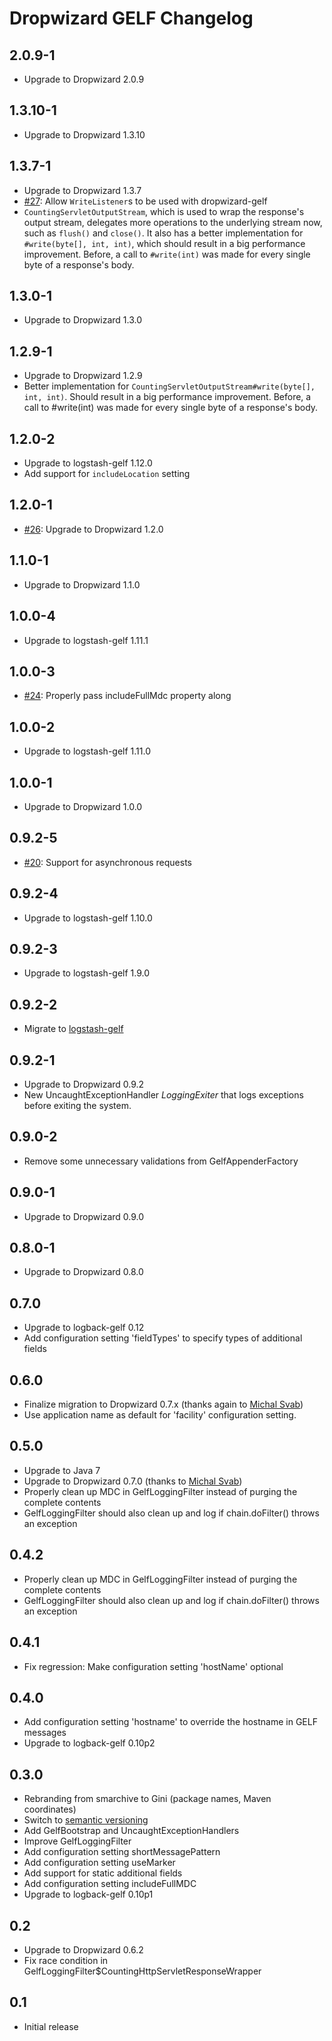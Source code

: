 Dropwizard GELF Changelog
=========================

2.0.9-1
--------

* Upgrade to Dropwizard 2.0.9

1.3.10-1
--------

* Upgrade to Dropwizard 1.3.10

1.3.7-1
-------

* Upgrade to Dropwizard 1.3.7
* [#27](https://github.com/gini/dropwizard-gelf/issues/27): Allow `WriteListener`s to be used with dropwizard-gelf
* `CountingServletOutputStream`, which is used to wrap the response's output
  stream, delegates more operations to the underlying stream now, such as
  `flush()` and `close()`. It also has a better implementation for
  `#write(byte[], int, int)`, which should result in a big performance
  improvement. Before, a call to `#write(int)` was made for every single byte of
  a response's body.


1.3.0-1
-------

* Upgrade to Dropwizard 1.3.0


1.2.9-1
-------

* Upgrade to Dropwizard 1.2.9
* Better implementation for `CountingServletOutputStream#write(byte[], int,
  int)`. Should result in a big performance improvement. Before, a call to
  #write(int) was made for every single byte of a response's body.

1.2.0-2
-------

* Upgrade to logstash-gelf 1.12.0
* Add support for `includeLocation` setting


1.2.0-1
-------

* [#26](https://github.com/gini/dropwizard-gelf/pull/26): Upgrade to Dropwizard 1.2.0


1.1.0-1
-------

* Upgrade to Dropwizard 1.1.0


1.0.0-4
-------

* Upgrade to logstash-gelf 1.11.1


1.0.0-3
-------

* [#24](https://github.com/gini/dropwizard-gelf/pull/24): Properly pass includeFullMdc property along


1.0.0-2
-------

* Upgrade to logstash-gelf 1.11.0


1.0.0-1
-------

* Upgrade to Dropwizard 1.0.0


0.9.2-5
-------

* [#20](https://github.com/gini/dropwizard-gelf/pull/20): Support for asynchronous requests


0.9.2-4
-------

* Upgrade to logstash-gelf 1.10.0


0.9.2-3
-------

* Upgrade to logstash-gelf 1.9.0

0.9.2-2
-------

* Migrate to [logstash-gelf](http://logging.paluch.biz/)


0.9.2-1
-------

* Upgrade to Dropwizard 0.9.2
* New UncaughtExceptionHandler *LoggingExiter* that logs exceptions before
  exiting the system.


0.9.0-2
-------

* Remove some unnecessary validations from GelfAppenderFactory


0.9.0-1
-------

* Upgrade to Dropwizard 0.9.0


0.8.0-1
-------

* Upgrade to Dropwizard 0.8.0


0.7.0
-----

* Upgrade to logback-gelf 0.12
* Add configuration setting 'fieldTypes' to specify types of additional fields


0.6.0
-----

* Finalize migration to Dropwizard 0.7.x (thanks again to [Michal Svab](https://github.com/msvab))
* Use application name as default for 'facility' configuration setting.


0.5.0
-----

* Upgrade to Java 7
* Upgrade to Dropwizard 0.7.0 (thanks to [Michal Svab](https://github.com/msvab))
* Properly clean up MDC in GelfLoggingFilter instead of purging the complete contents
* GelfLoggingFilter should also clean up and log if chain.doFilter() throws an exception


0.4.2
-----

* Properly clean up MDC in GelfLoggingFilter instead of purging the complete contents
* GelfLoggingFilter should also clean up and log if chain.doFilter() throws an exception


0.4.1
-----

* Fix regression: Make configuration setting 'hostName' optional


0.4.0
-----

* Add configuration setting 'hostname' to override the hostname in GELF messages
* Upgrade to logback-gelf 0.10p2


0.3.0
-----

* Rebranding from smarchive to Gini (package names, Maven coordinates)
* Switch to [semantic versioning](http://semver.org/)
* Add GelfBootstrap and UncaughtExceptionHandlers
* Improve GelfLoggingFilter
* Add configuration setting shortMessagePattern
* Add configuration setting useMarker
* Add support for static additional fields
* Add configuration setting includeFullMDC
* Upgrade to logback-gelf 0.10p1


0.2
---

* Upgrade to Dropwizard 0.6.2
* Fix race condition in GelfLoggingFilter$CountingHttpServletResponseWrapper


0.1
---

* Initial release
